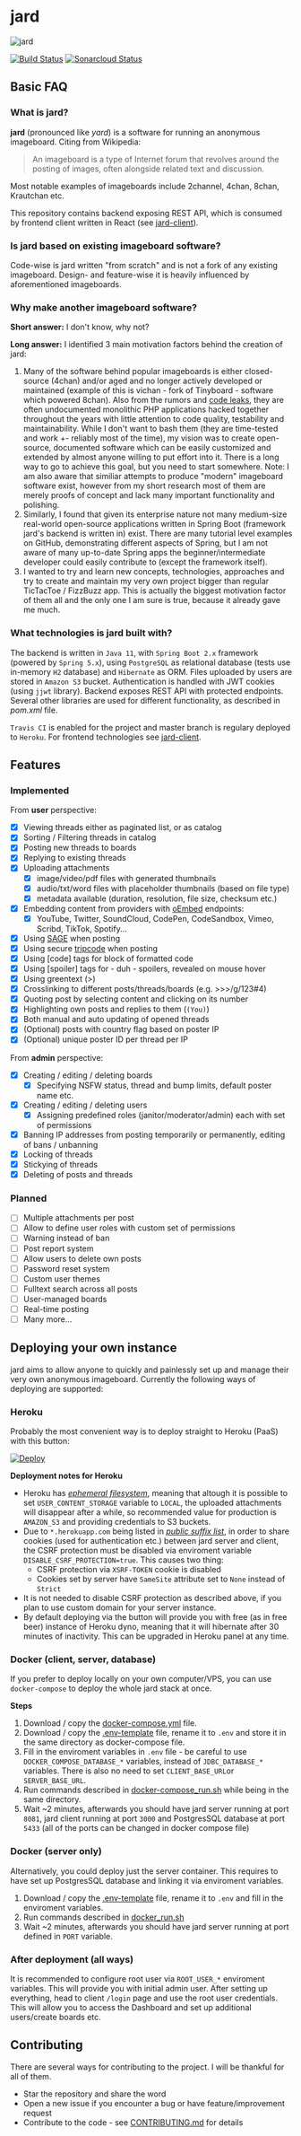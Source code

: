 # jard
![jard](https://raw.githubusercontent.com/njuro/jard-client/master/public/assets/jard-logo-name.png)

[![Build Status](https://travis-ci.org/njuro/jard.svg?branch=master)](https://travis-ci.org/njuro/jard)
[![Sonarcloud Status](https://sonarcloud.io/api/project_badges/measure?project=njuro_jard&metric=alert_status)](https://sonarcloud.io/dashboard?id=njuro_jard)
## Basic FAQ
### What is jard?
**jard** (pronounced like *yard*)  is a software for running an anonymous imageboard. Citing from Wikipedia:
> An imageboard is a type of Internet forum that revolves around the posting 
> of images, often alongside related text and discussion. 

Most notable examples of imageboards include 2channel, 4chan, 8chan, Krautchan etc.

This repository contains backend exposing REST API, which is consumed by frontend client written in React (see [jard-client](https://github.com/njuro/jard-client)).

### Is jard based on existing imageboard software?
Code-wise is jard written "from scratch" and is not a fork of any existing imageboard. Design- and feature-wise it is heavily influenced by aforementioned imageboards.

### Why make another imageboard software?
**Short answer:** I don't know, why not?

**Long answer:** I identified 3 main motivation factors behind the creation of jard:

 1. Many of the software behind popular imageboards is either closed-source (4chan) and/or aged and no longer actively developed or maintained (example of this is vichan - fork of Tinyboard - software which powered 8chan). Also from the rumors and [code leaks](https://gist.github.com/dvliman/11264471), they are often undocumented monolithic PHP applications hacked together throughout the years with little attention to code quality, testability and maintainability. While I don't want to bash them (they are time-tested and work +- reliably most of the time), my vision was to create open-source, documented software which can be easily customized and extended by almost anyone willing to put effort into it. There is a long way to go to achieve this goal, but you need to start somewhere. Note: I am also aware that similiar attempts to produce "modern" imageboard software exist, however from my short research most of them are merely proofs of concept and lack many important functionality and polishing.
 2. Similarly, I found that given its enterprise nature not many medium-size real-world open-source applications written in Spring Boot (framework jard's backend is written in) exist. There are many tutorial level examples on GitHub, demonstrating different aspects of Spring, but I am not aware of many up-to-date Spring apps the beginner/intermediate developer could easily contribute to (except the framework itself).
 3. I wanted to try and learn new concepts, technologies, approaches and try to create and maintain my very own project bigger than regular TicTacToe / FizzBuzz app. This is actually the biggest motivation factor of them all and the only one I am sure is true, because it already gave me much.

### What technologies is jard built with?
The backend is written in `Java 11`, with `Spring Boot 2.x` framework (powered by `Spring 5.x`), using `PostgreSQL` as relational database (tests use in-memory `H2` database) and `Hibernate` as ORM. Files uploaded by users are stored in `Amazon S3` bucket.  Authentication is handled with JWT cookies (using `jjwt` library). Backend exposes REST API with protected endpoints. Several other libraries are used for different functionality, as described in *pom.xml* file.

`Travis CI` is enabled for the project and master branch is regulary deployed to `Heroku`.
For frontend technologies see [jard-client](https://github.com/njuro/jard-client).  

## Features
### Implemented
From **user** perspective:

- [x] Viewing threads either as paginated list, or as catalog
- [x] Sorting / Filtering threads in catalog
 - [x] Posting new threads to boards
 - [x] Replying to existing threads
 - [x] Uploading attachments
	 - [x] image/video/pdf files with generated thumbnails
	 - [x] audio/txt/word files with placeholder thumbnails (based on file type)
	 - [x] metadata available (duration, resolution, file size, checksum etc.)
- [x] Embedding content from providers with [oEmbed](https://oembed.com) endpoints:
     - [x] YouTube, Twitter, SoundCloud, CodePen, CodeSandbox, Vimeo, Scribd, TikTok, Spotify...
- [x] Using [SAGE](https://knowyourmeme.com/memes/sage) when posting
- [x] Using secure [tripcode](https://en.wiktionary.org/wiki/tripcode) when posting
- [x] Using [code] tags for block of formatted code
- [x] Using [spoiler] tags for - duh - spoilers, revealed on mouse hover
- [x] Using greentext (>)
- [x] Crosslinking to different posts/threads/boards (e.g. >>>/g/123#4)
- [x] Quoting post by selecting content and clicking on its number
- [x] Highlighting own posts and replies to them (`(You)`)
- [x] Both manual and auto updating of opened threads
- [x] (Optional) posts with country flag based on poster IP
- [x] (Optional) unique poster ID per thread per IP

From **admin** perspective:

- [x] Creating / editing / deleting boards
	- [x] Specifying NSFW status, thread and bump limits, default poster name etc.
- [x] Creating / editing / deleting users
	- [x]  Assigning predefined roles (janitor/moderator/admin) each with set of permissions
- [x] Banning IP addresses from posting temporarily or permanently, editing of bans / unbanning
- [x] Locking of threads
- [x] Stickying of threads
- [x] Deleting of posts and threads

### Planned

- [ ] Multiple attachments per post
- [ ]  Allow to define user roles with custom set of permissions
- [ ]  Warning instead of ban
- [ ]  Post report system
- [ ] Allow users to delete own posts
- [ ] Password reset system
- [ ] Custom user themes
- [ ] Fulltext search across all posts
- [ ] User-managed boards
- [ ] Real-time posting
- [ ] Many more...

## Deploying your own instance  
jard aims to allow anyone to quickly and painlessly set up and manage their very own anonymous imageboard. Currently the  following ways of deploying are supported:  

### Heroku
Probably the most convenient way is to deploy straight to Heroku (PaaS) with this button:  
  
[![Deploy](https://www.herokucdn.com/deploy/button.svg)](https://heroku.com/deploy?template=https://github.com/njuro/jard)

**Deployment notes for Heroku**
- Heroku has *[ephemeral filesystem](https://help.heroku.com/K1PPS2WM/why-are-my-file-uploads-missing-deleted)*, meaning that altough it is possible to set `USER_CONTENT_STORAGE` variable to `LOCAL`, the uploaded attachments will disappear after a while, so recommended value for production is `AMAZON_S3` and providing credentials to S3 buckets.
- Due to `*.herokuapp.com` being listed in *[public suffix list](https://devcenter.heroku.com/articles/cookies-and-herokuapp-com)*, in order to share cookies (used for authentication etc.) between jard server and client, the CSRF protection must be disabled via enviroment variable `DISABLE_CSRF_PROTECTION=true`. This causes two thing:
	- CSRF protection via `XSRF-TOKEN` cookie is disabled
	- Cookies set by server have `SameSite` attribute set to `None` instead of  `Strict` 
- It is not needed to disable CSRF protection as described above, if you plan to use custom domain for your server instance.
- By default deploying via the button will provide you with free (as in free beer) instance of Heroku dyno, meaning that it will hibernate after 30 minutes of inactivity. This can be upgraded in Heroku panel at any time.

### Docker  (client, server, database)
If you prefer to deploy locally on your own computer/VPS, you can use `docker-compose` to deploy the whole jard stack at once.

**Steps**
1. Download / copy the [docker-compose.yml](https://github.com/njuro/jard/blob/master/docker-compose.yml) file.
2. Download / copy the [.env-template](https://github.com/njuro/jard/blob/master/.env-template) file, rename it to `.env` and store it in the same directory as docker-compose file.
3. Fill in the enviroment variables in `.env` file - be careful to use `DOCKER_COMPOSE_DATABASE_*` variables, instead of `JDBC_DATABASE_*` variables. There is also no need to set `CLIENT_BASE_URL`or `SERVER_BASE_URL`. 
4. Run commands described in [docker-compose_run.sh](https://github.com/njuro/jard/blob/master/docker-compose_run.sh) while being in the same directory.
5. Wait ~2 minutes, afterwards you should have jard server running at port `8081`, jard client running at port `3000` and PostgresSQL database at port `5433` (all of the ports can be changed in docker compose file)

### Docker (server only)
Alternatively, you could deploy just the server container. This requires to have set up PostgresSQL database and linking it via enviroment variables.

1. Download / copy the [.env-template](https://github.com/njuro/jard/blob/master/.env-template) file, rename it to `.env` and fill in the enviroment variables.
2. Run commands described in [docker_run.sh](https://github.com/njuro/jard/blob/master/docker_run.sh) 
3. Wait ~2 minutes, afterwards you should have jard server running at port defined in `PORT` variable.

### After deployment (all ways)
It is recommended to configure root user via `ROOT_USER_*` enviroment variables. This will provide you with initial admin user. After setting up everything, head to client `/login` page and use the root user credentials. This will allow you to access the Dashboard and set up additional users/create boards etc.

## Contributing
There are several ways for contributing to the project. I will be thankful for all of them.
- Star the repository and share the word
- Open a new issue if you encounter a bug or have feature/improvement request
- Contribute to the code - see [CONTRIBUTING.md](https://github.com/njuro/jard/blob/master/CONTRIBUTING.md) for details
